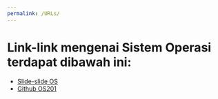 ```yaml
---
permalink: /URLs/
---
```

# Link-link mengenai Sistem Operasi terdapat dibawah ini:
* [Slide-slide OS](https://os.vlsm.org)
* [Github OS201](https://github.com/UI-FASILKOM-OS/os201)
